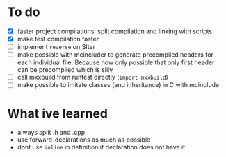 

# To do
- [x] faster project compilations: split compilation and linking with scripts
- [X] make test compilation faster
- [ ] implement `reverse` on SIter
- [ ] make possible with mcincluder to generate precompiled headers for each individual file. Because now only possible that only first header can be precompiled which is silly
- [ ] call mxxbuild from runtest directly (`import mxxbuild`)
- [ ] make possible to imitate classes (and inheritance) in C with mcinclude

# What ive learned
- always split .h and .cpp
- use forward-declarations as much as possible
- dont use `inline` in definition if declaration does not have it


